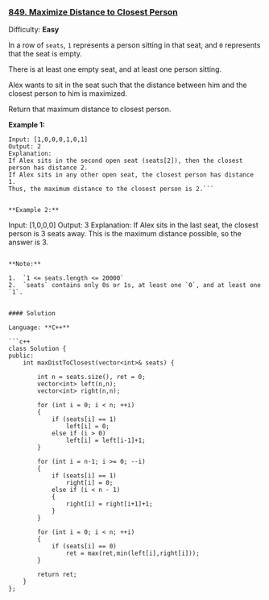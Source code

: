 ### [849\. Maximize Distance to Closest Person](https://leetcode.com/problems/maximize-distance-to-closest-person/)

Difficulty: **Easy**


In a row of `seats`, `1` represents a person sitting in that seat, and `0` represents that the seat is empty. 

There is at least one empty seat, and at least one person sitting.

Alex wants to sit in the seat such that the distance between him and the closest person to him is maximized. 

Return that maximum distance to closest person.


**Example 1:**

```
Input: [1,0,0,0,1,0,1]
Output: 2
Explanation:
If Alex sits in the second open seat (seats[2]), then the closest person has distance 2.
If Alex sits in any other open seat, the closest person has distance 1.
Thus, the maximum distance to the closest person is 2.```


**Example 2:**

```
Input: [1,0,0,0]
Output: 3
Explanation:
If Alex sits in the last seat, the closest person is 3 seats away.
This is the maximum distance possible, so the answer is 3.
```

**Note:**

1.  `1 <= seats.length <= 20000`
2.  `seats` contains only 0s or 1s, at least one `0`, and at least one `1`.


#### Solution

Language: **C++**

```c++
class Solution {
public:
    int maxDistToClosest(vector<int>& seats) {
        
        int n = seats.size(), ret = 0;
        vector<int> left(n,n);
        vector<int> right(n,n);
        
        for (int i = 0; i < n; ++i)
        {
            if (seats[i] == 1)
                left[i] = 0;
            else if (i > 0)
                left[i] = left[i-1]+1;
        }
        
        for (int i = n-1; i >= 0; --i)
        {
            if (seats[i] == 1)
                right[i] = 0;
            else if (i < n - 1)
            {
                right[i] = right[i+1]+1;
            }
        }
​
        for (int i = 0; i < n; ++i)
        {
            if (seats[i] == 0)
                ret = max(ret,min(left[i],right[i]));
        }
        
        return ret;
    }
};
```
